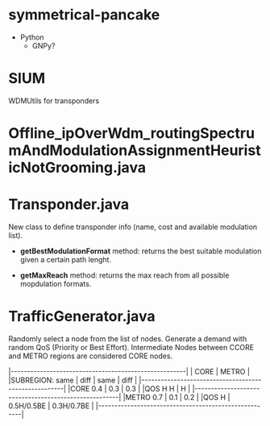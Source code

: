 # symmetrical-pancake
* Python
  - GNPy?

# SIUM
WDMUtils for transponders


# Offline\_ipOverWdm\_routingSpectrumAndModulationAssignmentHeuristicNotGrooming.java

# Transponder.java

New class to define transponder info (name, cost and available modulation list).

* **getBestModulationFormat** method: returns the best suitable modulation given a certain path lenght.

* **getMaxReach** method: returns the max reach from all possible mopdulation formats.

# TrafficGenerator.java

Randomly select a node from the list of nodes. Generate a demand with random QoS (Priority or Best Effort). Intermediate Nodes between CCORE and METRO regions are considered CORE nodes.


|------------------------------------------------------|
|                CORE     |       METRO                |
|SUBREGION: same | diff   |  same  |  diff             |
|------------------------------------------------------|
|CORE       0.4  |  0.3   |      0.3                   |
|QOS         H       H    |       H                    |
|------------------------------------------------------|
|METRO           0.7      |  0.1         |  0.2        |
|QOS             H        | 0.5H/0.5BE   | 0.3H/0.7BE  |
|------------------------------------------------------|
